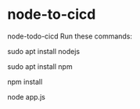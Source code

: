 # node-to-cicd
node-todo-cicd
Run these commands:

sudo apt install nodejs

sudo apt install npm

npm install

node app.js
